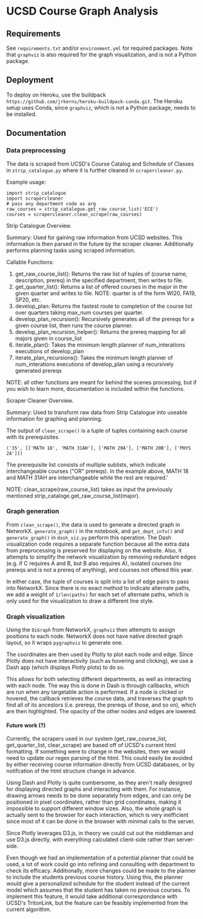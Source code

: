 # UCSD Course Graph Analysis
## Requirements
See `requirements.txt` and/or `environment.yml` for required packages. Note that `graphviz` is also required for the graph visualization, and is not a Python package.

## Deployment
To deploy on Heroku, use the buildpack `https://github.com/jrkerns/heroku-buildpack-conda.git`.
The Heroku setup uses Conda, since `graphviz`, which is not a Python package, needs to be installed.

## Documentation

### Data preprocessing
The data is scraped from UCSD's Course Catalog and Schedule of Classes in `strip_catalogue.py` where it is further cleaned in `scrapercleaner.py`.

Example usage:
```
import strip_catalogue
import scrapercleaner
# pass any department code as arg
raw_courses = strip_catalogue.get_raw_course_list('ECE')
courses = scrapercleaner.clean_scrape(raw_courses)
```

Strip Catalogue Overview.

Summary: Used for gaining raw information from UCSD websites. This information is then parsed in the future by the scraper cleaner. Additionally performs planning tasks using scraped information.

Callable Functions: 
1) get_raw_course_list(): Returns the raw list of tuples of (course name, description, prereq) in the specified department, then writes to file.
2) get_quarter_list(): Returns a list of offered courses in the major in the given quarter and writes to file. NOTE: quarter is of the form WI20, FA19, SP20, etc.
3) develop_plan: Returns the fastest route to completion of the course list over quarters taking max_num courses per quarter.
4) develop_plan_recursion(): Recursively generates all of the prereqs for a given course list, then runs the course planner.
5) develop_plan_recursion_helper(): Returns the prereq mapping for all majors given in course_list
6) iterate_plan(): Takes the minimum length planner of num_interations executions of develop_plan
7) iterate_plan_recursions(): Takes the minimum length planner of num_interations executions of develop_plan using a
    recursively generated prereqs
    
NOTE: all other functions are meant for behind the scenes processing, but if you wish to learn more, documentation is included within the functions.


Scraper Cleaner Overview.

Summary: Used to transform raw data from Strip Catalogue into useable information for graphing and planning. 

The output of `clean_scrape()` is a tuple of tuples containing each course with its prerequisites.
```
('35', [['MATH 18', 'MATH 31AH'], ['MATH 20A'], ['MATH 20B'], ['PHYS 2A']])
```
The prerequisite list consists of multiple sublists, which indicate interchangeable courses ("OR" prereqs).
In the example above, MATH 18 and MATH 31AH are interchangeable while the rest are required.'

NOTE: clean_scrape(raw_course_list) takes as input the previously mentioned strip_cataloge.get_raw_course_list(major). 

### Graph generation
From `clean_scrape()`, the data is used to generate a directed graph in NetworkX.
`generate_graph()` in the notebook, and `get_dept_info()` and `generate_graph()` in `dash_viz.py` perform this operation.
The Dash visualization code requires a separate function because all the extra data from preprocessing is preserved for displaying on the website.
Also, it attempts to simplify the network visualization by removing redundant edges (e.g. if C requires A and B, but B also requires A), isolated courses (no prereqs and is not a prereq of anything), and courses not offered this year.

In either case, the tuple of courses is split into a list of edge pairs to pass into NetworkX.
Since there is no exact method to indicate alternate paths, we add a weight of `1/len(paths)` for each set of alternate paths, which is only used for the visualization to draw a different line style.

### Graph visualization
Using the `DiGraph` from NetworkX, `graphviz` then attempts to assign positions to each node.
NetworkX does not have native directed graph layout, so it wraps `pygraphviz` to generate one.

The coordinates are then used by Plotly to plot each node and edge.
Since Plotly does not have interactivity (such as hovering and clicking), we use a Dash app (which displays Plotly plots) to do so.

This allows for both selecting different departments, as well as interacting with each node.
The way this is done in Dash is through callbacks, which are run when any targetable action is performed.
If a node is clicked or hovered, the callback retrieves the course data, and traverses the graph to find all of its ancestors (i.e. prereqs, the prereqs of those, and so on), which are then highlighted. The opacity of the other nodes and edges are lowered.

#### Future work (?)
Currently, the scrapers used in our system (get_raw_course_list, get_quarter_list, clear_scrape) are based off of UCSD's current html formatting. If something were to change in the websites, then we would need to update our regex parsing of the html. This could easily be avoided by either receiving course information directly from UCSD databases, or by notifcation of the html structure change in advance.

Using Dash and Plotly is quite cumbersome, as they aren't really designed for displaying directed graphs and interacting with them.
For instance, drawing arrows needs to be done separately from edges, and can only be positioned in pixel coordinates, rather than grid coordinates, making it impossible to support different window sizes.
Also, the whole graph is actually sent to the browser for each interaction, which is very inefficient since most of it can be done in the browser with minimal calls to the server.

Since Plotly leverages D3.js, in theory we could cut out the middleman and use D3.js directly, with everything calculated client-side rather than server-side.

Even though we had an implementation of a potential planner that could be used, a lot of work could go into refining and consulting with department to check its efficacy. Additionally, more changes could be made to the planner to include the students previous course history. Using this, the planner would give a personalized schedule for the student instead of the current model which assumes that the student has taken no previous courses. To implement this feature, it would take additional correspondance with UCSD's TritonLink, but the feature can be feasibly implemented from the current algorithm.
